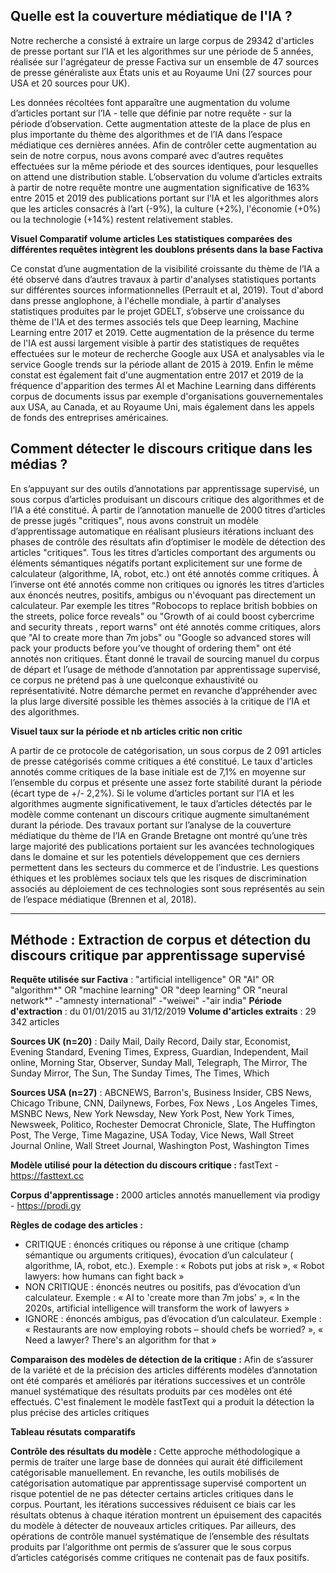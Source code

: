 
## Quelle est la couverture médiatique de l'IA ?

Notre recherche a consisté à extraire un large corpus de 29342 d'articles de presse portant sur  l’IA et les algorithmes sur une période de 5 années, réalisée sur l'agrégateur de presse Factiva sur un ensemble de 47 sources de presse généraliste aux États unis et au Royaume Uni (27 sources pour USA et 20 sources pour UK).

Les données récoltées font apparaître une augmentation du volume d’articles portant sur l’IA - telle que définie par notre requête - sur la période d’observation. Cette augmentation atteste de la place de plus en plus importante du thème des algorithmes et de l’IA dans l’espace médiatique ces dernières années. Afin de contrôler cette augmentation au sein de notre corpus, nous avons comparé avec d’autres requêtes effectuées sur la même période et des sources identiques, pour lesquelles on attend une distribution stable. L’observation du volume d’articles extraits à partir de notre requête montre une augmentation significative de 163% entre 2015 et 2019 des publications portant sur l’IA et les algorithmes alors que les articles consacrés à l’art (-9%), la culture (+2%), l'économie (+0%) ou la technologie (+14%) restent relativement stables. 

**Visuel Comparatif volume articles Les statistiques comparées des différentes requêtes intègrent les doublons présents dans la base Factiva**

Ce constat d’une augmentation de la visibilité croissante du thème de l’IA a été observé dans d’autres travaux à partir d'analyses statistiques portants sur différentes sources informationnelles (Perrault et al, 2019). Tout d'abord dans presse anglophone, à l'échelle mondiale, à partir d'analyses statistiques produites par le projet GDELT, s’observe une croissance du thème de l'IA et des termes associés tels que Deep learning, Machine Learning entre 2017 et 2019. Cette augmentation de la présence du terme de l'IA est aussi largement visible à partir des statistiques de requêtes effectuées sur le moteur de recherche Google aux USA et analysables via le service Google trends sur la période allant de 2015 à 2019. Enfin le même constat est également fait d'une augmentation entre 2017 et 2019 de la fréquence d'apparition des termes AI et Machine Learning dans différents corpus de documents issus par exemple d'organisations gouvernementales aux USA, au Canada, et au Royaume Uni, mais également dans les appels de fonds des entreprises américaines.

## Comment détecter le discours critique dans les médias ? 

En s’appuyant sur des outils d’annotations par apprentissage supervisé, un sous corpus d’articles produisant un discours critique des algorithmes et de l’IA a été constitué. À partir de l’annotation manuelle de 2000 titres d’articles de presse jugés "critiques", nous avons construit un modèle d’apprentissage automatique en réalisant plusieurs itérations incluant des phases de contrôle des résultats afin d’optimiser le modèle de détection des articles "critiques". Tous les titres d’articles comportant des arguments ou éléments sémantiques négatifs portant explicitement sur une forme de calculateur (algorithme, IA, robot, etc.) ont été annotés comme critiques. À l’inverse ont été annotés comme non critiques ou ignorés les titres d’articles aux énoncés neutres, positifs, ambigus ou n'évoquant pas directement un calculateur. Par exemple les titres "Robocops to replace british bobbies on the streets, police force reveals" ou "Growth of ai could boost cybercrime and security threats , report warns"  ont été annotés comme critiques, alors que "AI to create more than 7m jobs" ou "Google so advanced stores will pack your products before you’ve thought of ordering them" ont été annotés non critiques. Étant donné le travail de sourcing manuel du corpus de départ et l’usage de méthode d’annotation par apprentissage supervisé, ce corpus ne prétend pas à une quelconque exhaustivité ou représentativité. Notre démarche permet en revanche d’appréhender avec la plus large diversité possible les thèmes associés à la critique de l’IA et des algorithmes. 

**Visuel taux sur la période et nb articles critic non critic**

A partir de ce protocole de catégorisation, un sous corpus de 2 091 articles de presse catégorisés comme critiques a été constitué. Le taux d'articles annotés comme critiques de la base initiale est de 7,1% en moyenne sur l’ensemble du corpus et présente une assez forte stabilité durant la période (écart type de +/- 2,2%). Si le volume d’articles portant sur l’IA et les algorithmes augmente significativement, le taux d’articles détectés par le modèle comme contenant un discours critique augmente simultanément durant la période. Des travaux portant sur l’analyse de la couverture médiatique du thème de l’IA en Grande Bretagne ont montré qu’une très large majorité des publications portaient sur les avancées technologiques dans le domaine et sur les potentiels développement que ces derniers permettent dans les secteurs du commerce et de l’industrie. Les questions éthiques et les problèmes sociaux tels que les risques de discrimination associés au déploiement de ces technologies sont sous représentés au sein de l’espace médiatique (Brennen et al, 2018). 

---
## Méthode : Extraction de corpus et détection du discours critique par apprentissage supervisé

**Requête utilisée sur Factiva** : "artificial intelligence" OR "AI" OR "algorithm*" OR "machine learning" OR "deep learning" OR "neural network*" -"amnesty international" -"weiwei" -"air india" 
**Période d'extraction** : du 01/01/2015 au 31/12/2019 
**Volume d'articles extraits** : 29 342 articles

**Sources UK (n=20)** : Daily Mail, Daily Record, Daily star, Economist, Evening Standard, Evening Times, Express, Guardian, Independent, Mail online, Morning Star, Observer, Sunday Mall, Telegraph, The Mirror, The Sunday Mirror, The Sun, The Sunday Times, The Times, Which

**Sources USA (n=27)** : ABCNEWS, Barron's, Business Insider, CBS News, Chicago Tribune, CNN, Dailynews, Forbes, Fox News , Los Angeles Times, MSNBC News, New York Newsday, New York Post, New York Times, Newsweek, Politico, Rochester Democrat Chronicle, Slate, The Huffington Post, The Verge, Time Magazine, USA Today, Vice News, Wall Street Journal Online, Wall Street Journal, Washington Post, Washington Times

**Modèle utilisé pour la détection du discours critique :** fastText - https://fasttext.cc

**Corpus d'apprentissage :** 2000 articles annotés manuellement via prodigy - https://prodi.gy

**Règles de codage des articles :** 
 - CRITIQUE : énoncés critiques ou réponse à une critique  (champ sémantique ou arguments critiques), évocation d’un calculateur ( algorithme, IA, robot, etc.). Exemple : « Robots put jobs at risk », 
« Robot lawyers: how humans can fight back »
 - NON CRITIQUE : énoncés neutres ou positifs, pas d’évocation d’un calculateur. Exemple : « AI to 'create more than 7m jobs’ », 
« In the 2020s, artificial intelligence will transform the work of lawyers »
 - IGNORE : énoncés ambigus, pas d’évocation d’un calculateur. Exemple : « Restaurants are now employing robots – should chefs be worried? », « Need a lawyer? There's an algorithm for that »

**Comparaison des modèles de détection de la critique :** 
Afin de s’assurer de la variété et de la précision des articles différents modèles d’annotation ont été comparés et améliorés par itérations successives et un contrôle manuel systématique des résultats produits par ces modèles ont été effectués. C'est finalement le modèle fastText qui a produit la détection la plus précise des articles critiques

**Tableau résutats comparatifs**

**Contrôle des résultats du modèle :** 
Cette approche méthodologique a permis de traiter une large base de données qui aurait été difficilement catégorisable manuellement. En revanche, les outils mobilisés de catégorisation automatique par apprentissage supervisé comportent un risque potentiel de ne pas détecter certains articles critiques dans le corpus. Pourtant, les itérations successives réduisent ce biais car les résultats obtenus à chaque itération montrent un épuisement des capacités du modèle à détecter de nouveaux articles critiques. Par ailleurs, des opérations de contrôle manuel systématique de l’ensemble des résultats produits par l‘algorithme ont permis de s’assurer que le sous corpus d’articles catégorisés comme critiques ne contenait pas de faux positifs. 
